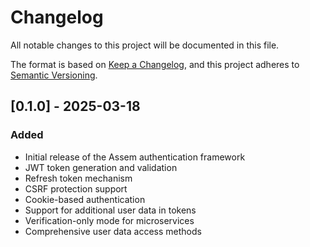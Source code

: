 # Changelog

All notable changes to this project will be documented in this file.

The format is based on [Keep a Changelog](https://keepachangelog.com/en/1.0.0/),
and this project adheres to [Semantic Versioning](https://semver.org/spec/v2.0.0.html).

## [0.1.0] - 2025-03-18

### Added
- Initial release of the Assem authentication framework
- JWT token generation and validation
- Refresh token mechanism
- CSRF protection support
- Cookie-based authentication
- Support for additional user data in tokens
- Verification-only mode for microservices
- Comprehensive user data access methods